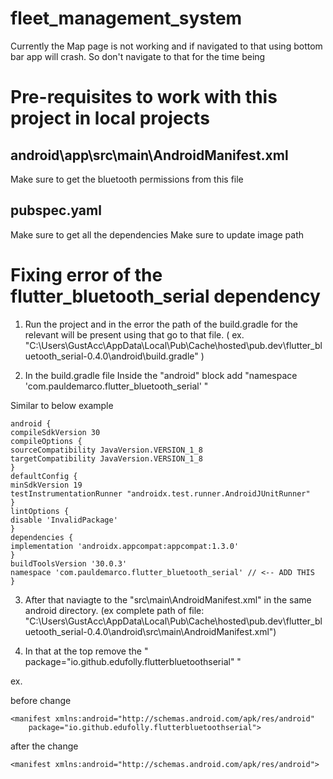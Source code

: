 # fleet_management_system

Currently the Map page is not working and if navigated to that using bottom bar app will crash. So don't navigate to that for the time being

# Pre-requisites to work with this project in local projects

## android\app\src\main\AndroidManifest.xml

Make sure to get the bluetooth permissions from this file

## pubspec.yaml

Make sure to get all the dependencies
Make sure to update image path

# Fixing error of the flutter_bluetooth_serial dependency

1. Run the project and in the error the path of the build.gradle for the relevant will be present using that go to that file. ( ex. "C:\Users\GustAcc\AppData\Local\Pub\Cache\hosted\pub.dev\flutter_bluetooth_serial-0.4.0\android\build.gradle" )

2. In the build.gradle file Inside the "android" block add "namespace 'com.pauldemarco.flutter_bluetooth_serial' "

Similar to below example

```
android {
compileSdkVersion 30
compileOptions {
sourceCompatibility JavaVersion.VERSION_1_8
targetCompatibility JavaVersion.VERSION_1_8
}
defaultConfig {
minSdkVersion 19
testInstrumentationRunner "androidx.test.runner.AndroidJUnitRunner"
}
lintOptions {
disable 'InvalidPackage'
}
dependencies {
implementation 'androidx.appcompat:appcompat:1.3.0'
}
buildToolsVersion '30.0.3'
namespace 'com.pauldemarco.flutter_bluetooth_serial' // <-- ADD THIS
}
```

3. After that naviagte to the "src\main\AndroidManifest.xml" in the same android directory. (ex complete path of file: "C:\Users\GustAcc\AppData\Local\Pub\Cache\hosted\pub.dev\flutter_bluetooth_serial-0.4.0\android\src\main\AndroidManifest.xml")

4. In that at the top remove the " package="io.github.edufolly.flutterbluetoothserial" "

ex.

before change

```
<manifest xmlns:android="http://schemas.android.com/apk/res/android"
    package="io.github.edufolly.flutterbluetoothserial">
```

after the change

```
<manifest xmlns:android="http://schemas.android.com/apk/res/android">
```
